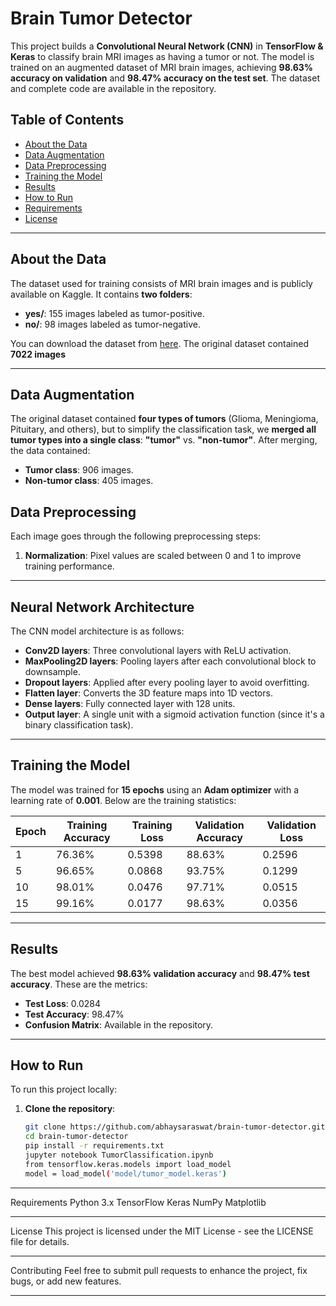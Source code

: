 # Brain Tumor Detector

This project builds a **Convolutional Neural Network (CNN)** in **TensorFlow & Keras** to classify brain MRI images as having a tumor or not. The model is trained on an augmented dataset of MRI brain images, achieving **98.63% accuracy on validation** and **98.47% accuracy on the test set**. The dataset and complete code are available in the repository.

## Table of Contents
- [About the Data](#about-the-data)
- [Data Augmentation](#data-augmentation)
- [Data Preprocessing](#data-preprocessing)
- [Training the Model](#training-the-model)
- [Results](#results)
- [How to Run](#how-to-run)
- [Requirements](#requirements)
- [License](#license)

---

## About the Data

The dataset used for training consists of MRI brain images and is publicly available on Kaggle. It contains **two folders**:
- **yes/**: 155 images labeled as tumor-positive.
- **no/**: 98 images labeled as tumor-negative.

You can download the dataset from [here](https://www.kaggle.com/datasets/masoudnickparvar/brain-tumor-mri-dataset). The original dataset contained **7022 images**

---

## Data Augmentation

The original dataset contained **four types of tumors** (Glioma, Meningioma, Pituitary, and others), but to simplify the classification task, we **merged all tumor types into a single class**: **"tumor"** vs. **"non-tumor"**. After merging, the data contained:

- **Tumor class**: 906 images.
- **Non-tumor class**: 405 images.


## Data Preprocessing

Each image goes through the following preprocessing steps:
1. **Normalization**: Pixel values are scaled between 0 and 1 to improve training performance.


---

## Neural Network Architecture

The CNN model architecture is as follows:
- **Conv2D layers**: Three convolutional layers with ReLU activation.
- **MaxPooling2D layers**: Pooling layers after each convolutional block to downsample.
- **Dropout layers**: Applied after every pooling layer to avoid overfitting.
- **Flatten layer**: Converts the 3D feature maps into 1D vectors.
- **Dense layers**: Fully connected layer with 128 units.
- **Output layer**: A single unit with a sigmoid activation function (since it's a binary classification task).


---

## Training the Model

The model was trained for **15 epochs** using an **Adam optimizer** with a learning rate of **0.001**. Below are the training statistics:

| Epoch | Training Accuracy | Training Loss | Validation Accuracy | Validation Loss |
|-------|-------------------|---------------|---------------------|-----------------|
| 1     | 76.36%            | 0.5398        | 88.63%              | 0.2596          |
| 5     | 96.65%            | 0.0868        | 93.75%              | 0.1299          |
| 10    | 98.01%            | 0.0476        | 97.71%              | 0.0515          |
| 15    | 99.16%            | 0.0177        | 98.63%              | 0.0356          |

---

## Results

The best model achieved **98.63% validation accuracy** and **98.47% test accuracy**. These are the metrics:
- **Test Loss**: 0.0284
- **Test Accuracy**: 98.47%
- **Confusion Matrix**: Available in the repository.

---

## How to Run

To run this project locally:

1. **Clone the repository**:
   ```bash
   git clone https://github.com/abhaysaraswat/brain-tumor-detector.git
   cd brain-tumor-detector
   pip install -r requirements.txt
   jupyter notebook TumorClassification.ipynb
   from tensorflow.keras.models import load_model
   model = load_model('model/tumor_model.keras')

---

Requirements
Python 3.x
TensorFlow
Keras
NumPy
Matplotlib

---

License
This project is licensed under the MIT License - see the LICENSE file for details.

---

Contributing
Feel free to submit pull requests to enhance the project, fix bugs, or add new features.

---



